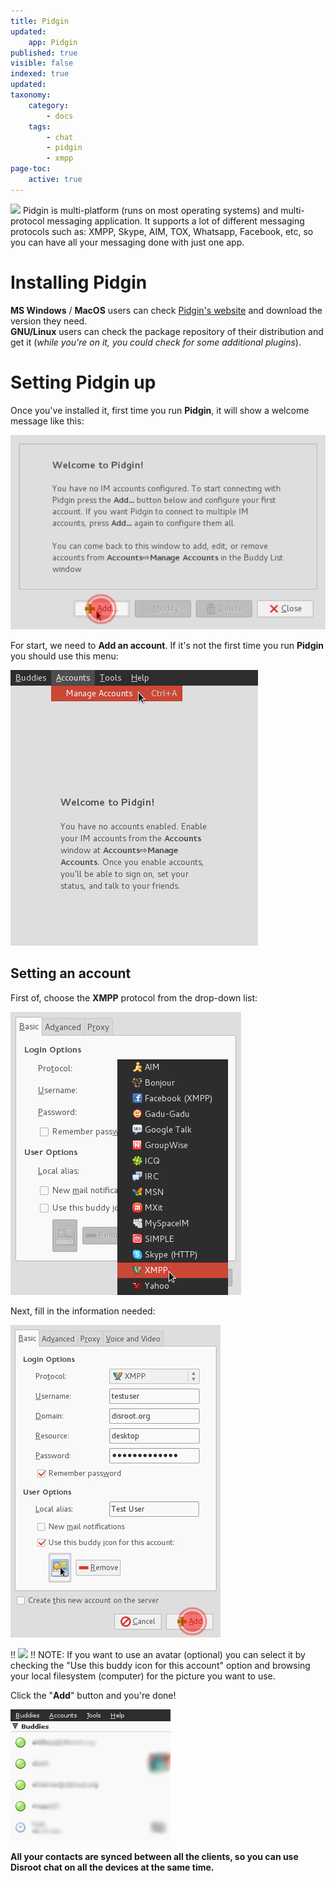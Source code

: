 ```yaml
---
title: Pidgin
updated:
    app: Pidgin
published: true
visible: false
indexed: true
updated:
taxonomy:
    category:
        - docs
    tags:
        - chat
        - pidgin
        - xmpp
page-toc:
    active: true
---
```


![](/home/icons/pidgin.png)
Pidgin is multi-platform (runs on most operating systems) and multi-protocol messaging application. It supports a lot of different messaging protocols such as: XMPP, Skype, AIM, TOX, Whatsapp, Facebook, etc, so you can have all your messaging done with just one app.


# Installing Pidgin
**MS Windows** / **MacOS** users can check [Pidgin's website](http://pidgin.im/download/) and download the version they need.<br>
**GNU/Linux** users can check the package repository of their distribution and get it (*while you're on it, you could check for some additional plugins*).

# Setting Pidgin up
Once you've installed it, first time you run **Pidgin**, it will show a welcome message like this:

![](en/pidgin1.png)

For start, we need to **Add an account**. If it's not the first time you run **Pidgin** you should use this menu:

![](en/pidgin2.png)

## Setting an account
First of, choose the **XMPP** protocol from the drop-down list:

![](en/pidgin3.png)

Next, fill in the information needed:

![](en/pidgin4.png)


!! ![](/home/icons/note.png)
!! NOTE: If you want to use an avatar (optional) you can select it by checking the "Use this buddy icon for this account" option and browsing your local filesystem (computer) for the picture you want to use.

Click the "**Add**" button and you're done!

![](en/pidgin5.png)

**All your contacts are synced between all the clients, so you can use Disroot chat on all the devices at the same time.**
